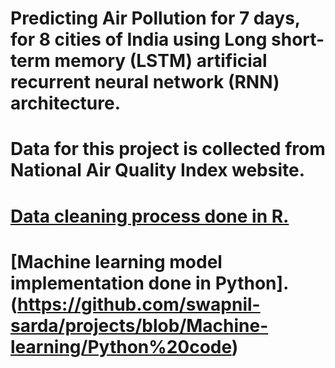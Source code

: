 # Predicting Air Pollution for 7 days, for 8 cities of India using Long short-term memory (LSTM) artificial recurrent neural network (RNN) architecture.

# Data for this project is collected from National Air Quality Index website.

# [Data cleaning process done in R.](https://github.com/swapnil-sarda/projects/blob/Machine-learning/R%20Code)

# [Machine learning model implementation done in Python].(https://github.com/swapnil-sarda/projects/blob/Machine-learning/Python%20code)

 
